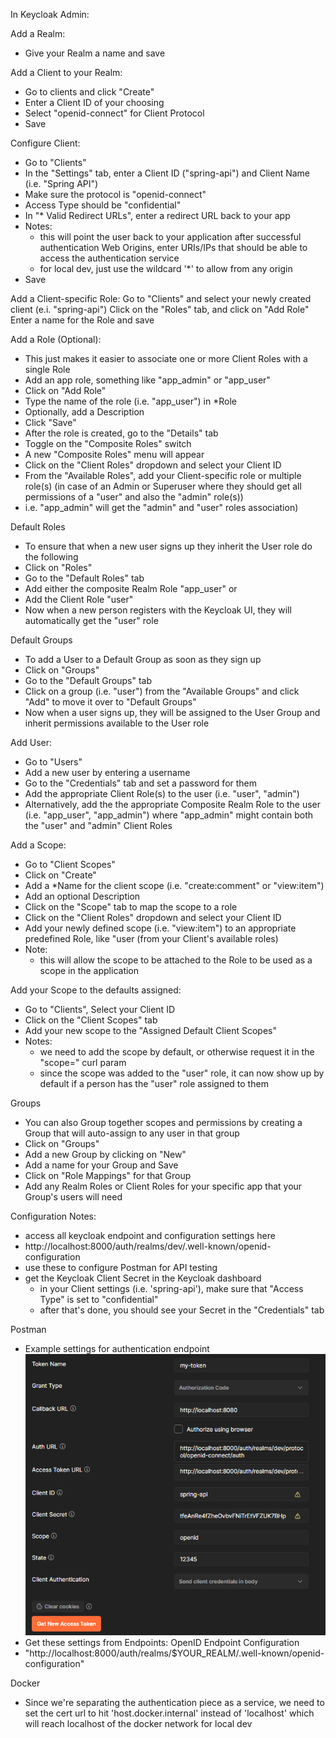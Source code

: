 In Keycloak Admin:

Add a Realm:
- Give your Realm a name and save

Add a Client to your Realm:
- Go to clients and click "Create"
- Enter a Client ID of your choosing
- Select "openid-connect" for Client Protocol
- Save

Configure Client:
- Go to "Clients"
- In the "Settings" tab, enter a Client ID ("spring-api") and Client Name (i.e. "Spring API")
- Make sure the protocol is "openid-connect"
- Access Type should be "confidential"
- In "* Valid Redirect URLs", enter a redirect URL back to your app
- Notes:
  - this will point the user back to your application after successful authentication
Web Origins, enter URIs/IPs that should be able to access the authentication service
  - for local dev, just use the wildcard '*' to allow from any origin
- Save

Add a Client-specific Role:
Go to "Clients" and select your newly created client (e.i. "spring-api")
Click on the "Roles" tab, and click on "Add Role"
Enter a name for the Role and save

Add a Role (Optional):
- This just makes it easier to associate one or more Client Roles with a single Role
- Add an app role, something like "app_admin" or "app_user"
- Click on "Add Role"
- Type the name of the role (i.e. "app_user") in *Role 
- Optionally, add a Description
- Click "Save"
- After the role is created, go to the "Details" tab
- Toggle on the "Composite Roles" switch 
- A new "Composite Roles" menu will appear
- Click on the "Client Roles" dropdown and select your Client ID
- From the "Available Roles", add your Client-specific role or multiple role(s) (in case of an Admin or Superuser where they should get all permissions of a "user" and also the "admin" role(s))
- i.e. "app_admin" will get the "admin" and "user" roles association)

Default Roles
- To ensure that when a new user signs up they inherit the User role do the following
- Click on "Roles"
- Go to the "Default Roles" tab
- Add either the composite Realm Role "app_user" or 
- Add the Client Role "user"
- Now when a new person registers with the Keycloak UI, they will automatically get the "user" role

Default Groups
- To add a User to a Default Group as soon as they sign up
- Click on "Groups"
- Go to the "Default Groups" tab
- Click on a group (i.e. "user") from the "Available Groups" and click "Add" to move it over to "Default Groups"
- Now when a user signs up, they will be assigned to the User Group and inherit permissions available to the User role

Add User:
- Go to "Users"
- Add a new user by entering a username
- Go to the "Credentials" tab and set a password for them
- Add the appropriate Client Role(s) to the user (i.e. "user", "admin")
- Alternatively, add the the appropriate Composite Realm Role to the user (i.e. "app_user", "app_admin") where "app_admin" might contain both the "user" and "admin" Client Roles

Add a Scope:
- Go to "Client Scopes"
- Click on "Create"
- Add a *Name for the client scope (i.e. "create:comment" or "view:item")
- Add an optional Description
- Click on the "Scope" tab to map the scope to a role
- Click on the "Client Roles"  dropdown and select your Client ID
- Add your newly defined scope (i.e. "view:item") to an appropriate predefined Role, like "user (from your Client's available roles)
- Note:
  - this will allow the scope to be attached to the Role to be used as a scope in the application

Add your Scope to the defaults assigned:
- Go to "Clients", Select your Client ID
- Click on the "Client Scopes" tab
- Add your new scope to the "Assigned Default Client Scopes"
- Notes:
  - we need to add the scope by default, or otherwise request it in the "scope=" curl param
  - since the scope was added to the "user" role, it can now show up by default if a person has the "user" role assigned to them

Groups
- You can also Group together scopes and permissions by creating a Group that will auto-assign to any user in that group
- Click on "Groups"
- Add a new Group by clicking on "New"
- Add a name for your Group and Save
- Click on "Role Mappings" for that Group
- Add any Realm Roles or Client Roles for your specific app that your Group's users will need 


Configuration Notes:
- access all keycloak endpoint and configuration settings here
- http://localhost:8000/auth/realms/dev/.well-known/openid-configuration
- use these to configure Postman for API testing
- get the Keycloak Client Secret in the Keycloak dashboard
    - in your Client settings (i.e. 'spring-api'), make sure that "Access Type" is set to "confidential"
    - after that's done, you should see your Secret in the "Credentials" tab

Postman
- Example settings for authentication endpoint
![Example settings for authentication endpoint](./markdown/postman-settings.PNG)
- Get these settings from Endpoints: OpenID Endpoint Configuration
- "http://localhost:8000/auth/realms/$YOUR_REALM/.well-known/openid-configuration"


Docker
- Since we're separating the authentication piece as a service,
  we need to set the cert url to hit 'host.docker.internal' instead of 'localhost'
  which will reach localhost of the docker network for local dev
